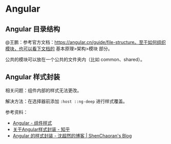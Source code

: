# Angular

## Angular 目录结构

@王鹏：参考官方文档：https://angular.cn/guide/file-structure。至于如何组织模块，也可以看下文档的 基本原理>架构>模块 部分。

公共的模块可以放在一个公共的文件夹内（比如 common、shared）。

## Angular 样式封装

相关问题：组件内部的样式无法更改。

解决方法：在选择器前添加 `:host ::ng-deep` 进行样式覆盖。

参考资料：

* [Angular - 组件样式](https://angular.cn/guide/component-styles)
* [关于Angular样式封装 - 知乎](https://zhuanlan.zhihu.com/p/31235358)
* [Angular 的样式封装 - 沈超然的博客 \| ShenChaoran's Blog](https://shenchaoran.github.io/2018/08/22/Angular-的样式封装/)

